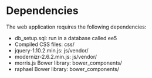 # Dependencies
The web application requires the following dependencies:
* db_setup.sql: run in a database called ee5
* Compiled CSS files: css/
* jquery-1.10.2.min.js: js/vendor/
* modernizr-2.6.2.min.js: js/vendor/
* morris.js Bower library: bower_components/
* raphael Bower library: bower_components/
